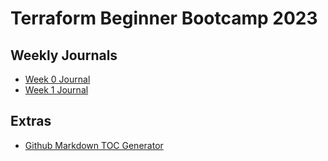 # Terraform Beginner Bootcamp 2023

## Weekly Journals
- [Week 0 Journal](journal/week0.md)
- [Week 1 Journal](journal/week1.md)

## Extras
- [Github Markdown TOC Generator](https://derlin.github.io/bitdowntoc/)
